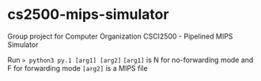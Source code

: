 # cs2500-mips-simulator
Group project for Computer Organization CSCI2500 - Pipelined MIPS Simulator

Run `> python3 py.1 [arg1] [arg2]`
`[arg1]` is N for no-forwarding mode and F for forwarding mode
`[arg2]` is a MIPS file
